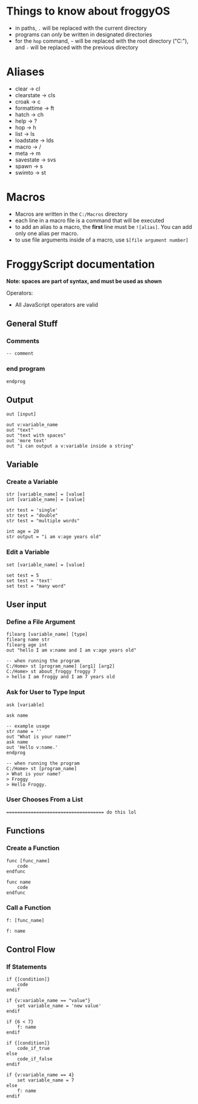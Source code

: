 # Things to know about froggyOS

 * in paths, `.` will be replaced with the current directory
 * programs can *only* be written in designated directories
 * for the `hop` command, `~` will be replaced with the root directory ("C:"), and `-` will be replaced with the previous directory

# Aliases

 * clear -> cl
 * clearstate -> cls
 * croak -> c
 * formattime -> ft
 * hatch -> ch
 * help -> ?
 * hop -> h
 * list -> ls
 * loadstate -> lds
 * macro -> /
 * meta -> m
 * savestate -> svs
 * spawn -> s
 * swimto -> st

# Macros

 * Macros are written in the `C:/Macros` directory
 * each line in a macro file is a command that will be executed
 * to add an alias to a macro, the **first** line must be `![alias]`. You can add only one alias per macro.
 * to use file arguments inside of a macro, use `$[file argument number]`

# FroggyScript documentation
**Note: spaces are part of syntax, and must be used as shown**

Operators:
* All JavaScript operators are valid

## General Stuff
### Comments
```
-- comment
```
### end program
```
endprog
```

## Output
```
out [input]

out v:variable_name
out "text"
out "text with spaces"
out 'more text'
out "i can output a v:variable inside a string"
```

## Variable
### Create a Variable
```
str [variable_name] = [value]
int [variable_name] = [value]

str test = 'single'
str test = "double"
str test = "multiple words"

int age = 20
str output = "i am v:age years old"
```
### Edit a Variable
```
set [variable_name] = [value]

set test = 5
set test = 'text'
set test = "many word"
```

## User input
### Define a File Argument
```
filearg [variable_name] [type]
filearg name str
filearg age int
out "hello I am v:name and I am v:age years old"

-- when running the program
C:/Home> st [program_name] [arg1] [arg2]
C:/Home> st about_froggy froggy 7
> hello I am froggy and I am 7 years old
```
### Ask for User to Type Input
```
ask [variable]

ask name

-- example usage
str name = ''
out "What is your name?"
ask name
out 'Hello v:name.'
endprog

-- when running the program
C:/Home> st [program_name]
> What is your name?
> Froggy
> Hello Froggy.
```
### User Chooses From a List
```
==================================== do this lol
```
## Functions
### Create a Function
```
func [func_name]
    code
endfunc

func name
    code
endfunc
```
### Call a Function
```
f: [func_name]

f: name
```

## Control Flow
### If Statements
```
if {[condition]}
    code
endif

if {v:variable_name == "value"}
    set variable_name = 'new value'
endif

if {6 < 7} 
    f: name
endif

if {[condition]}
    code_if_true
else
    code_if_false
endif

if {v:variable_name == 4}
    set variable_name = 7
else
    f: name
endif
```